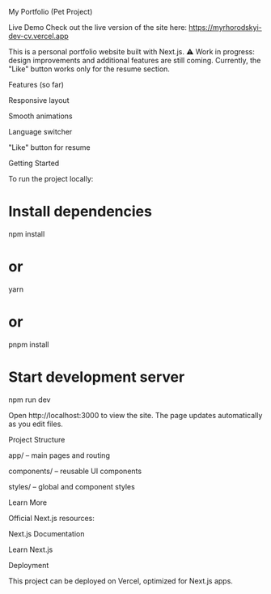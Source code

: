My Portfolio (Pet Project)

Live Demo
Check out the live version of the site here: https://myrhorodskyi-dev-cv.vercel.app


This is a personal portfolio website built with Next.js.
⚠️ Work in progress: design improvements and additional features are still coming. Currently, the "Like" button works only for the resume section.

Features (so far)

Responsive layout

Smooth animations

Language switcher

"Like" button for resume

Getting Started

To run the project locally:

# Install dependencies
npm install
# or
yarn
# or
pnpm install

# Start development server
npm run dev


Open http://localhost:3000
 to view the site. The page updates automatically as you edit files.

Project Structure

app/ – main pages and routing

components/ – reusable UI components

styles/ – global and component styles

Learn More

Official Next.js resources:

Next.js Documentation

Learn Next.js

Deployment

This project can be deployed on Vercel, optimized for Next.js apps.